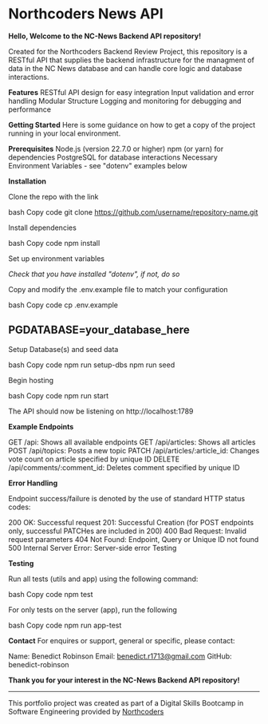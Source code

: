 # Northcoders News API

**Hello, Welcome to the NC-News Backend API repository!** 

Created for the Northcoders Backend Review Project, this repository is a RESTful API that supplies the backend infrastructure for the managment of data in the NC News database and can handle core logic and database interactions. 

**Features**
RESTful API design for easy integration
Input validation and error handling
Modular Structure
Logging and monitoring for debugging and performance

**Getting Started**
Here is some guidance on how to get a copy of the project running in your local environment.

**Prerequisites**
Node.js (version 22.7.0 or higher)
npm (or yarn) for dependencies
PostgreSQL for database interactions
Necessary Environment Variables - see "dotenv" examples below


**Installation**

Clone the repo with the link

bash
Copy code
git clone https://github.com/username/repository-name.git

Install dependencies

bash
Copy code
npm install

Set up environment variables

*Check that you have installed "dotenv", if not, do so*

Copy and modify the .env.example file to match your configuration

bash
Copy code
cp .env.example
## PGDATABASE=your_database_here

Setup Database(s) and seed data

bash
Copy code
npm run setup-dbs
npm run seed

Begin hosting

bash
Copy code
npm run start

The API should now be listening on http://localhost:1789 


**Example Endpoints**

GET /api: Shows all available endpoints
GET /api/articles: Shows all articles
POST /api/topics: Posts a new topic
PATCH /api/articles/:article_id: Changes vote count on article specified by unique ID
DELETE /api/comments/:comment_id: Deletes comment specified by unique ID


**Error Handling**

Endpoint success/failure is denoted by the use of standard HTTP status codes:

200 OK: Successful request
201: Successful Creation (for POST endpoints only, successful PATCHes are included in 200)
400 Bad Request: Invalid request parameters
404 Not Found: Endpoint, Query or Unique ID not found
500 Internal Server Error: Server-side error
Testing

**Testing**

Run all tests (utils and app) using the following command:

bash
Copy code
npm test

For only tests on the server (app), run the following

bash
Copy code
npm run app-test


**Contact**
For enquires or support, general or specific, please contact:

Name: Benedict Robinson
Email: benedict.r1713@gmail.com
GitHub: benedict-robinson


**Thank you for your interest in the NC-News Backend API repository!**


--- 

This portfolio project was created as part of a Digital Skills Bootcamp in Software Engineering provided by [Northcoders](https://northcoders.com/)

